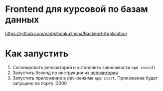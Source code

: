 # Frontend для курсовой по базам данных
https://github.com/nadezhdakuzmina/Backend-Application

# Как запустить
1. Склонировать репозиторий и установить зависимости `npm install`   
2. Запустить бэкенд по инструкции из [репозитория](https://github.com/nadezhdakuzmina/Backend-Application)  
3. Запустить приложение в dev-режиме `npm start`. Приложение будет запущено на порту :3000  
